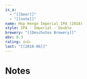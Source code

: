 ```yaml
---
is_a:
  - "[[beer]]"
  - "[[note]]"
name: Hop Henge Imperial IPA (2018)
style: IPA - Imperial - Double
brewery: "[[Deschutes Brewery]]"
abv: 8.3
rating: 👍👍
last: "[[2018-06]]"
---
```

# Notes

